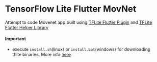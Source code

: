 # TensorFlow Lite Flutter MovNet

Attempt to code Movenet app built using [TFLite Flutter Plugin](https://github.com/am15h/tflite_flutter_plugin)
and [TFLite Flutter Helper Library](https://github.com/am15h/tflite_flutter_helper)

#### **Important**

* execute `install.sh`(linux) or `install.bat`(windows) for downloading tflite binaries.
More info [here](https://github.com/am15h/tflite_flutter_plugin#important-initial-setup).

